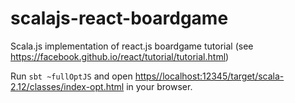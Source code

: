 # scalajs-react-boardgame

Scala.js implementation of react.js boardgame tutorial (see https://facebook.github.io/react/tutorial/tutorial.html)

Run `sbt ~fullOptJS` and open [https//localhost:12345/target/scala-2.12/classes/index-opt.html](https//localhost:12345/target/scala-2.12/classes/index-opt.html) in your browser.
